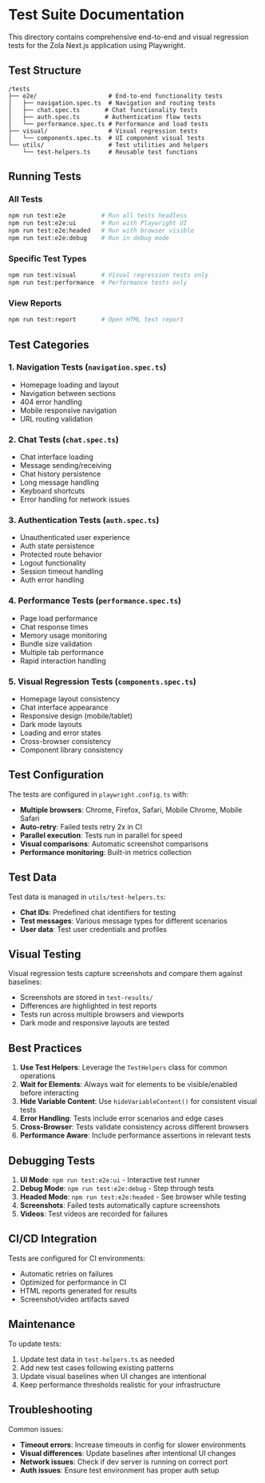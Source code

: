 # Test Suite Documentation

This directory contains comprehensive end-to-end and visual regression tests for the Zola Next.js application using Playwright.

## Test Structure

```
/tests
├── e2e/                    # End-to-end functionality tests
│   ├── navigation.spec.ts  # Navigation and routing tests
│   ├── chat.spec.ts       # Chat functionality tests
│   ├── auth.spec.ts       # Authentication flow tests
│   └── performance.spec.ts # Performance and load tests
├── visual/                 # Visual regression tests
│   └── components.spec.ts  # UI component visual tests
└── utils/                  # Test utilities and helpers
    └── test-helpers.ts     # Reusable test functions
```

## Running Tests

### All Tests
```bash
npm run test:e2e          # Run all tests headless
npm run test:e2e:ui       # Run with Playwright UI
npm run test:e2e:headed   # Run with browser visible
npm run test:e2e:debug    # Run in debug mode
```

### Specific Test Types
```bash
npm run test:visual       # Visual regression tests only
npm run test:performance  # Performance tests only
```

### View Reports
```bash
npm run test:report       # Open HTML test report
```

## Test Categories

### 1. Navigation Tests (`navigation.spec.ts`)
- Homepage loading and layout
- Navigation between sections
- 404 error handling
- Mobile responsive navigation
- URL routing validation

### 2. Chat Tests (`chat.spec.ts`)
- Chat interface loading
- Message sending/receiving
- Chat history persistence
- Long message handling
- Keyboard shortcuts
- Error handling for network issues

### 3. Authentication Tests (`auth.spec.ts`)
- Unauthenticated user experience
- Auth state persistence
- Protected route behavior
- Logout functionality
- Session timeout handling
- Auth error handling

### 4. Performance Tests (`performance.spec.ts`)
- Page load performance
- Chat response times
- Memory usage monitoring
- Bundle size validation
- Multiple tab performance
- Rapid interaction handling

### 5. Visual Regression Tests (`components.spec.ts`)
- Homepage layout consistency
- Chat interface appearance
- Responsive design (mobile/tablet)
- Dark mode layouts
- Loading and error states
- Cross-browser consistency
- Component library consistency

## Test Configuration

The tests are configured in `playwright.config.ts` with:
- **Multiple browsers**: Chrome, Firefox, Safari, Mobile Chrome, Mobile Safari
- **Auto-retry**: Failed tests retry 2x in CI
- **Parallel execution**: Tests run in parallel for speed
- **Visual comparisons**: Automatic screenshot comparisons
- **Performance monitoring**: Built-in metrics collection

## Test Data

Test data is managed in `utils/test-helpers.ts`:
- **Chat IDs**: Predefined chat identifiers for testing
- **Test messages**: Various message types for different scenarios
- **User data**: Test user credentials and profiles

## Visual Testing

Visual regression tests capture screenshots and compare them against baselines:
- Screenshots are stored in `test-results/`
- Differences are highlighted in test reports
- Tests run across multiple browsers and viewports
- Dark mode and responsive layouts are tested

## Best Practices

1. **Use Test Helpers**: Leverage the `TestHelpers` class for common operations
2. **Wait for Elements**: Always wait for elements to be visible/enabled before interacting
3. **Hide Variable Content**: Use `hideVariableContent()` for consistent visual tests
4. **Error Handling**: Tests include error scenarios and edge cases
5. **Cross-Browser**: Tests validate consistency across different browsers
6. **Performance Aware**: Include performance assertions in relevant tests

## Debugging Tests

1. **UI Mode**: `npm run test:e2e:ui` - Interactive test runner
2. **Debug Mode**: `npm run test:e2e:debug` - Step through tests
3. **Headed Mode**: `npm run test:e2e:headed` - See browser while testing
4. **Screenshots**: Failed tests automatically capture screenshots
5. **Videos**: Test videos are recorded for failures

## CI/CD Integration

Tests are configured for CI environments:
- Automatic retries on failures
- Optimized for performance in CI
- HTML reports generated for results
- Screenshot/video artifacts saved

## Maintenance

To update tests:
1. Update test data in `test-helpers.ts` as needed
2. Add new test cases following existing patterns
3. Update visual baselines when UI changes are intentional
4. Keep performance thresholds realistic for your infrastructure

## Troubleshooting

Common issues:
- **Timeout errors**: Increase timeouts in config for slower environments
- **Visual differences**: Update baselines after intentional UI changes
- **Network issues**: Check if dev server is running on correct port
- **Auth issues**: Ensure test environment has proper auth setup